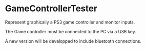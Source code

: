 # GameControllerTester

Represent graphically a PS3 game controller and monitor inputs.

The Game controller must be connected to the PC via a USB key. 

A new version will be developped to include bluetooth connections. 

